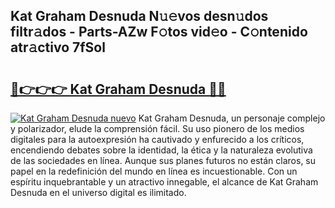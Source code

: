 ## Kat Graham Desnuda N𝚞𝚎vos desn𝚞dos filtr𝚊dos - Parts-AZw F𝚘tos vid𝚎o - C𝚘ntenido atr𝚊ctivo 7fSol

# <h2><a href="http://mbbpde.tromn.icu/?c=Kat+Graham+Desnuda">🔗👉👉👉 Kat Graham Desnuda 🔗🔗</a></h2>

[![Kat Graham Desnuda nuevo](https://i.imgur.com/pEAQMta.gif)](http://mbbpde.tromn.icu/?c=Kat+Graham+Desnuda)
Kat Graham Desnuda, un personaje complejo y polarizador, elude la comprensión fácil. Su uso pionero de los medios digitales para la autoexpresión ha cautivado y enfurecido a los críticos, encendiendo debates sobre la identidad, la ética y la naturaleza evolutiva de las sociedades en línea. Aunque sus planes futuros no están claros, su papel en la redefinición del mundo en línea es incuestionable. Con un espíritu inquebrantable y un atractivo innegable, el alcance de Kat Graham Desnuda en el universo digital es ilimitado.
